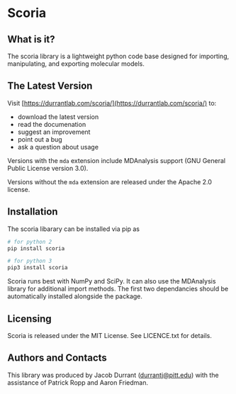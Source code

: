 Scoria
======

What is it?
-----------

The scoria library is a lightweight python code base designed for
importing, manipulating, and exporting molecular models.

The Latest Version
------------------

Visit [https://durrantlab.com/scoria/](https://durrantlab.com/scoria/) to:

* download the latest version
* read the documenation
* suggest an improvement
* point out a bug
* ask a question about usage

Versions with the `mda` extension include MDAnalysis support (GNU General
Public License version 3.0).

Versions without the `mda` extension are released under the Apache 2.0
license.

Installation
------------

The scoria libarary can be installed via pip as 

```bash
# for python 2
pip install scoria

# for python 3
pip3 install scoria
```

Scoria runs best with NumPy and SciPy. It can also use the MDAnalysis library
for additional import methods. The first two dependancies should be
automatically installed alongside the package.

Licensing
---------

Scoria is released under the MIT License. See LICENCE.txt for details.

Authors and Contacts
--------------------

This library was produced by Jacob Durrant (durrantj@pitt.edu) with
the assistance of Patrick Ropp and Aaron Friedman.

